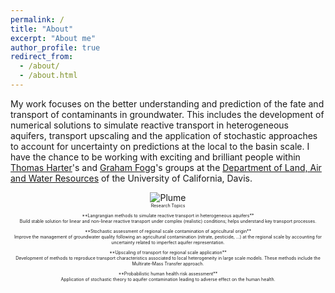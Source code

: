 ```yaml
---
permalink: /
title: "About"
excerpt: "About me"
author_profile: true
redirect_from:
  - /about/
  - /about.html
---
```


My work focuses on the better understanding and prediction of the fate and transport of contaminants in groundwater. This includes the development of numerical solutions to simulate reactive transport in heterogeneous aquifers, transport upscaling and the application of stochastic approaches to account for uncertainty on predictions at the local to the basin scale. I have the chance to be working with exciting and brilliant people within [Thomas Harter](http://groundwater.ucdavis.edu/People/)'s and [Graham Fogg](http://lawr.ucdavis.edu/people/faculty/fogg-graham)'s groups at the [Department of Land, Air and Water Resources](http://lawr.ucdavis.edu/) of the University of California, Davis.

<center><img src="images/plume animation_2.gif" alt="Plume"></center>
<center><span style = "font-size:0.5em;';>Nitrate plume from a non-point source moving toward 3 extraction wells.</span></center>


Research Topics
======
<p>**<span style = "font-size:1em;">Langrangian methods to simulate reactive transport in heterogeneous aquifers</span>**<br/>
Build stable solution for linear and non-linear reactive transport under complex (realistic) conditions; helps understand key transport processes.</p>

<p>**<span style = "font-size:1em;">Stochastic assessment of regional scale contamination of agricultural origin</span>**<br/>
Improve the management of groundwater quality following an agricultural contamination (nitrate, pesticide, ...) at the regional scale by accounting for uncertainty related to imperfect aquifer representation.</p>

<p>**<span style = "font-size:1em;">Upscaling of transport for regional scale application</span>**<br/>
Development of methods to reproduce transport characteristics associated to local heterogeneity in large scale models. These methods include the Multirate-Mass Transfer approach.</p>

<p>**<span style = "font-size:1em;">Probabilistic human health risk assessment</span>**<br/>
Application of stochastic theory to aquifer contamination leading to adverse effect on the human health.</p>
